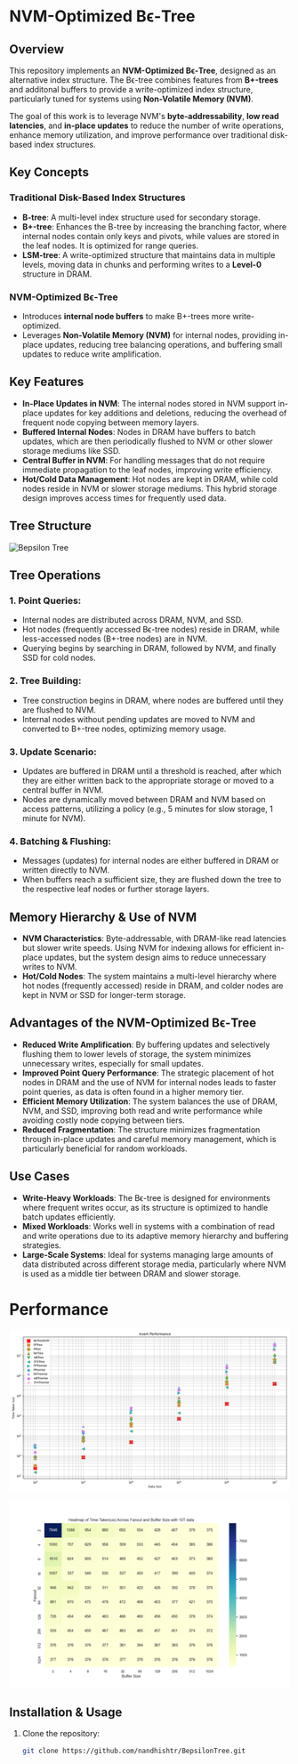 # NVM-Optimized Bϵ-Tree

## Overview
This repository implements an **NVM-Optimized Bϵ-Tree**, designed as an alternative index structure. The Bϵ-tree combines features from **B+-trees** and additonal buffers to provide a write-optimized index structure, particularly tuned for systems using **Non-Volatile Memory (NVM)**.

The goal of this work is to leverage NVM's **byte-addressability**, **low read latencies**, and **in-place updates** to reduce the number of write operations, enhance memory utilization, and improve performance over traditional disk-based index structures.

## Key Concepts

### Traditional Disk-Based Index Structures
- **B-tree**: A multi-level index structure used for secondary storage.
- **B+-tree**: Enhances the B-tree by increasing the branching factor, where internal nodes contain only keys and pivots, while values are stored in the leaf nodes. It is optimized for range queries.
- **LSM-tree**: A write-optimized structure that maintains data in multiple levels, moving data in chunks and performing writes to a **Level-0** structure in DRAM.

### NVM-Optimized Bϵ-Tree
- Introduces **internal node buffers** to make B+-trees more write-optimized.
- Leverages **Non-Volatile Memory (NVM)** for internal nodes, providing in-place updates, reducing tree balancing operations, and buffering small updates to reduce write amplification.

## Key Features

- **In-Place Updates in NVM**: The internal nodes stored in NVM support in-place updates for key additions and deletions, reducing the overhead of frequent node copying between memory layers.
- **Buffered Internal Nodes**: Nodes in DRAM have buffers to batch updates, which are then periodically flushed to NVM or other slower storage mediums like SSD.
- **Central Buffer in NVM**: For handling messages that do not require immediate propagation to the leaf nodes, improving write efficiency.
- **Hot/Cold Data Management**: Hot nodes are kept in DRAM, while cold nodes reside in NVM or slower storage mediums. This hybrid storage design improves access times for frequently used data.

## Tree Structure

![Bepsilon Tree](images/Bϵ-Tree.drawio.png)

## Tree Operations

### 1. **Point Queries**:
   - Internal nodes are distributed across DRAM, NVM, and SSD.
   - Hot nodes (frequently accessed Bϵ-tree nodes) reside in DRAM, while less-accessed nodes (B+-tree nodes) are in NVM.
   - Querying begins by searching in DRAM, followed by NVM, and finally SSD for cold nodes.

### 2. **Tree Building**:
   - Tree construction begins in DRAM, where nodes are buffered until they are flushed to NVM.
   - Internal nodes without pending updates are moved to NVM and converted to B+-tree nodes, optimizing memory usage.

### 3. **Update Scenario**:
   - Updates are buffered in DRAM until a threshold is reached, after which they are either written back to the appropriate storage or moved to a central buffer in NVM.
   - Nodes are dynamically moved between DRAM and NVM based on access patterns, utilizing a policy (e.g., 5 minutes for slow storage, 1 minute for NVM).

### 4. **Batching & Flushing**:
   - Messages (updates) for internal nodes are either buffered in DRAM or written directly to NVM.
   - When buffers reach a sufficient size, they are flushed down the tree to the respective leaf nodes or further storage layers.

## Memory Hierarchy & Use of NVM

- **NVM Characteristics**: Byte-addressable, with DRAM-like read latencies but slower write speeds. Using NVM for indexing allows for efficient in-place updates, but the system design aims to reduce unnecessary writes to NVM.
- **Hot/Cold Nodes**: The system maintains a multi-level hierarchy where hot nodes (frequently accessed) reside in DRAM, and colder nodes are kept in NVM or SSD for longer-term storage.

## Advantages of the NVM-Optimized Bϵ-Tree

- **Reduced Write Amplification**: By buffering updates and selectively flushing them to lower levels of storage, the system minimizes unnecessary writes, especially for small updates.
- **Improved Point Query Performance**: The strategic placement of hot nodes in DRAM and the use of NVM for internal nodes leads to faster point queries, as data is often found in a higher memory tier.
- **Efficient Memory Utilization**: The system balances the use of DRAM, NVM, and SSD, improving both read and write performance while avoiding costly node copying between tiers.
- **Reduced Fragmentation**: The structure minimizes fragmentation through in-place updates and careful memory management, which is particularly beneficial for random workloads.

## Use Cases

- **Write-Heavy Workloads**: The Bϵ-tree is designed for environments where frequent writes occur, as its structure is optimized to handle batch updates efficiently.
- **Mixed Workloads**: Works well in systems with a combination of read and write operations due to its adaptive memory hierarchy and buffering strategies.
- **Large-Scale Systems**: Ideal for systems managing large amounts of data distributed across different storage media, particularly where NVM is used as a middle tier between DRAM and slower storage.

# Performance

![Insert Performance](images/insert_performance_scatter.png)

![10T heatmap](images/10T_heatmap_time_taken_across_fanout_buffer_size.png)

## Installation & Usage

1. Clone the repository:
   ```bash
   git clone https://github.com/nandhishtr/BepsilonTree.git

